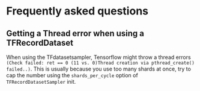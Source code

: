 # Frequently asked questions


## Getting a Thread error when using a TFRecordDataset

When using the TFdatasetsampler, Tensorflow might throw a thread errors `(Check failed: ret == 0 (11 vs. 0)Thread creation via pthread_create() failed..)`. This is usually
because you use too many shards at once, try to cap the number using
the `shards_per_cycle` option of `TFRecordDatasetSampler` init.
